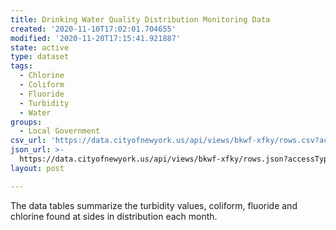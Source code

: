 ```yaml
---
title: Drinking Water Quality Distribution Monitoring Data
created: '2020-11-10T17:02:01.704655'
modified: '2020-11-20T17:15:41.921887'
state: active
type: dataset
tags:
  - Chlorine
  - Coliform
  - Fluoride
  - Turbidity
  - Water
groups:
  - Local Government
csv_url: 'https://data.cityofnewyork.us/api/views/bkwf-xfky/rows.csv?accessType=DOWNLOAD'
json_url: >-
  https://data.cityofnewyork.us/api/views/bkwf-xfky/rows.json?accessType=DOWNLOAD
layout: post

---
```

The data tables summarize the turbidity values, coliform, fluoride and chlorine found at sides in distribution each month.
